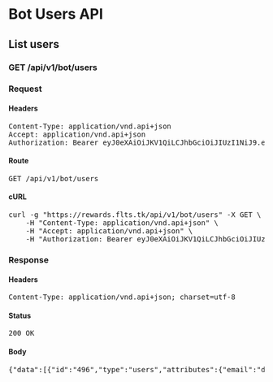 # Bot Users API

## List users

### GET /api/v1/bot/users
### Request

#### Headers

<pre>Content-Type: application/vnd.api+json
Accept: application/vnd.api+json
Authorization: Bearer eyJ0eXAiOiJKV1QiLCJhbGciOiJIUzI1NiJ9.eyJleHAiOjE1MDExNTIxNTEsInN1YiI6OTN9.PNhBiABmNRY-qHl5o7lIKTR0qfGvON-L0yQc_wHHhoU</pre>

#### Route

<pre>GET /api/v1/bot/users</pre>

#### cURL

<pre class="request">curl -g &quot;https://rewards.flts.tk/api/v1/bot/users&quot; -X GET \
	-H &quot;Content-Type: application/vnd.api+json&quot; \
	-H &quot;Accept: application/vnd.api+json&quot; \
	-H &quot;Authorization: Bearer eyJ0eXAiOiJKV1QiLCJhbGciOiJIUzI1NiJ9.eyJleHAiOjE1MDExNTIxNTEsInN1YiI6OTN9.PNhBiABmNRY-qHl5o7lIKTR0qfGvON-L0yQc_wHHhoU&quot;</pre>

### Response

#### Headers

<pre>Content-Type: application/vnd.api+json; charset=utf-8</pre>

#### Status

<pre>200 OK</pre>

#### Body

<pre>{"data":[{"id":"496","type":"users","attributes":{"email":"denis@flatstack.com","full-name":"Frederique Dibbert","username":"dibbert.frederique","profile-image-avatar-url":"memory://user/profile_image/d976720f7415d1f2815599e8673defcd.png"}}]}</pre>
